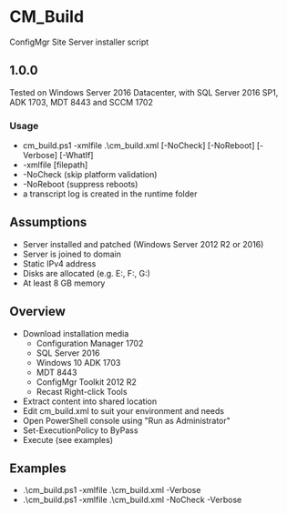 # CM_Build
ConfigMgr Site Server installer script

## 1.0.0

Tested on Windows Server 2016 Datacenter, with SQL Server 2016 SP1, ADK 1703, MDT 8443 and SCCM 1702

### Usage

* cm_build.ps1 -xmlfile .\cm_build.xml [-NoCheck] [-NoReboot] [-Verbose] [-WhatIf]
* -xmlfile [filepath]
* -NoCheck (skip platform validation)
* -NoReboot (suppress reboots)
* a transcript log is created in the runtime folder

## Assumptions

* Server installed and patched (Windows Server 2012 R2 or 2016)
* Server is joined to domain
* Static IPv4 address
* Disks are allocated (e.g. E:, F:, G:)
* At least 8 GB memory

## Overview

* Download installation media
  * Configuration Manager 1702
  * SQL Server 2016
  * Windows 10 ADK 1703
  * MDT 8443
  * ConfigMgr Toolkit 2012 R2
  * Recast Right-click Tools
* Extract content into shared location
* Edit cm_build.xml to suit your environment and needs
* Open PowerShell console using "Run as Administrator"
* Set-ExecutionPolicy to ByPass 
* Execute (see examples)

## Examples

* .\cm_build.ps1 -xmlfile .\cm_build.xml -Verbose
* .\cm_build.ps1 -xmlfile .\cm_build.xml -NoCheck -Verbose
